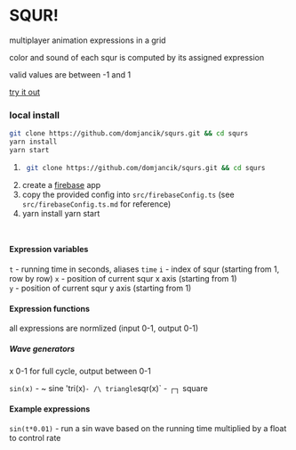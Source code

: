 

# SQUR!


multiplayer animation expressions in a grid  

color and sound of each squr is computed by its assigned expression

valid values are between -1 and 1

[try it out](http://domjancik.github.io/squrs)


### local install

``` bash
git clone https://github.com/domjancik/squrs.git && cd squrs
yarn install
yarn start
```

1. ``` bash
    git clone https://github.com/domjancik/squrs.git && cd squrs
    ```
2. create a [firebase](https://console.firebase.google.com/?pli=1) app
3. copy the provided config into `src/firebaseConfig.ts` (see `src/firebaseConfig.ts.md` for reference)
4. yarn install
    yarn start
    ```


#### Expression variables

`t` - running time in seconds, aliases `time`
`i` - index of squr (starting from 1, row by row)
`x` - position of current squr x axis (starting from 1)  
`y` - position of current squr y axis (starting from 1)

#### Expression functions
all expressions are normlized (input 0-1, output 0-1)  

##### Wave generators

x 0-1 for full cycle, output between 0-1

`sin(x)` - ~ sine
'tri(x)` - /\ triangle
`sqr(x)` - ┌┐ square

#### Example expressions
`sin(t*0.01)` - run a sin wave based on the running time multiplied by a float to control rate

